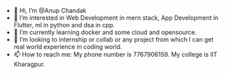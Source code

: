 - 👋 Hi, I’m @Anup Chandak
- 👀 I’m interested in Web Development in mern stack, App Development in Flutter, ml in python and dsa in cpp.
- 🌱 I’m currently learning docker and some cloud and opensource.
- 💞️ I’m looking to internship or collab or any project from which I can get real world experience in coding world.
- 📫 How to reach me: My phone number is 7767906159. My college is IIT Kharagpur. 

<!---
picode13/picode13 is a ✨ special ✨ repository because its `README.md` (this file) appears on your GitHub profile.
You can click the Preview link to take a look at your changes.
--->
